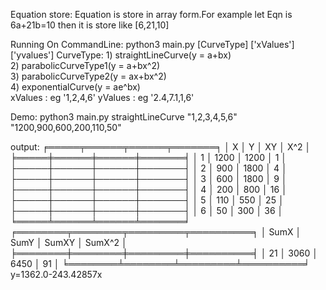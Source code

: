 Equation store:
  Equation is store in array form.For example
   let Eqn is 6a+21b=10 then it is store like 
   [6,21,10]
   
Running On CommandLine:
   python3 main.py [CurveType] ['xValues'] ['yvalues']
   CurveType: 1) straightLineCurve(y = a+bx) <br> 
                2) parabolicCurveType1(y = a+bx^2) <br>
                3) parabolicCurveType2(y = ax+bx^2) <br>
                4) exponentialCurve(y = ae^bx)  
    xValues : eg '1,2,4,6'
    yValues : eg '2.4,7.1,1,6'
    
 Demo:
   python3 main.py straightLineCurve "1,2,3,4,5,6" "1200,900,600,200,110,50"
   
  output: 
╒═════╤══════╤══════╤═══════╕
│   X │    Y │   XY │   X^2 │
╞═════╪══════╪══════╪═══════╡
│   1 │ 1200 │ 1200 │     1 │
├─────┼──────┼──────┼───────┤
│   2 │  900 │ 1800 │     4 │
├─────┼──────┼──────┼───────┤
│   3 │  600 │ 1800 │     9 │
├─────┼──────┼──────┼───────┤
│   4 │  200 │  800 │    16 │
├─────┼──────┼──────┼───────┤
│   5 │  110 │  550 │    25 │
├─────┼──────┼──────┼───────┤
│   6 │   50 │  300 │    36 │
╘═════╧══════╧══════╧═══════╛
╒════════╤════════╤═════════╤══════════╕
│   SumX │   SumY │   SumXY │   SumX^2 │
╞════════╪════════╪═════════╪══════════╡
│     21 │   3060 │    6450 │       91 │
╘════════╧════════╧═════════╧══════════╛
y=1362.0-243.42857x
            
